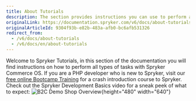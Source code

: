 ```yaml
---
title: About Tutorials
description: The section provides instructions you can use to perform all tasks with Spryker Commerce OS.
originalLink: https://documentation.spryker.com/v6/docs/about-tutorials
originalArticleId: 9304f93b-e82b-483a-afb0-bc6afb531326
redirect_from:
  - /v6/docs/about-tutorials
  - /v6/docs/en/about-tutorials
---
```


Welcome to Spryker Tutorials, in this section of the documentation you will find instructions on how to perform all types of tasks with Spryker Commerce OS.
If you are a PHP developer who is new to Spryker, visit our [free online Bootcamp Training](https://training.spryker.com/) for a crash introduction course to Spryker.
Check out the Spryker Development Basics video for a sneak peek of what to expect:
![B2C Demo Shop Overview](https://spryker.wistia.com/embed/iframe/fdvs58k86f){height="480" width="640"}
